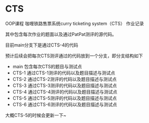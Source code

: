 # CTS

OOP课程 咖喱铁路售票系统curry ticketing system（CTS） 作业记录

其中包含每次作业的题面以及通过PatPat测评的源代码。

目前main分支下是通过CTS-4的代码

预计后续会把每次CTS测评通过的代码放到一个分支，即分支结构如下

- main 包含每次CTS的题目与测试点
- CTS-1 通过CTS-1测评的代码以及题目描述与测试点
- CTS-2 通过CTS-2测评的代码以及题目描述与测试点
- CTS-3 通过CTS-3测评的代码以及题目描述与测试点
- CTS-4 通过CTS-4测评的代码以及题目描述与测试点
- CTS-5 通过CTS-5测评的代码以及题目描述与测试点
- CTS-6 通过CTS-6测评的代码以及题目描述与测试点

大概CTS-5的时候会更新一下~